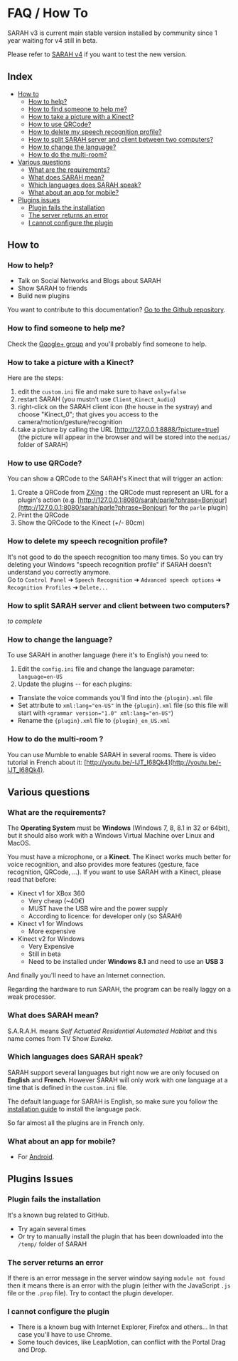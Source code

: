 # FAQ / How To

SARAH v3 is current main stable version installed by community since 1 year waiting for v4 still in beta.  

Please refer to [SARAH v4](faq_v4) if you want to test the new version.


## Index

* [How to](#how-to)
  + [How to help?](#how-to-help)
  + [How to find someone to help me?](#how-to-find-someone-to-help-me)
  + [How to take a picture with a Kinect?](#how-to-take-a-picture-with-a-kinect)
  + [How to use QRCode?](#how-to-use-qrcode)
  + [How to delete my speech recognition profile?](#how-to-delete-my-speech-recognition-profile)
  + [How to split SARAH server and client between two computers?](#how-to-split-sarah-server-and-client-between-two-computers)
  + [How to change the language?](#how-to-change-the-language)
  + [How to do the multi-room?](#how-to-do-the-multi-room)
* [Various questions](#various-questions)
  + [What are the requirements?](#what-are-the-requirements)
  + [What does SARAH mean?](#what-does-sarah-mean)
  + [Which languages does SARAH speak?](#which-languages-does-sarah-speak)
  + [What about an app for mobile?](#what-about-an-app-for-mobile)
* [Plugins issues](#plugins-issues)
  + [Plugin fails the installation](#plugin-fails-the-installation)
  + [The server returns an error](#the-server-returns-an-error)
  + [I cannot configure the plugin](#i-cannot-configure-the-plugin)

## How to

### How to help?

* Talk on Social Networks and Blogs about SARAH
* Show SARAH to friends
* Build new plugins

You want to contribute to this documentation? [Go to the Github repository](https://github.com/JpEncausse/SARAH-Documentation/tree/gh-pages).

### How to find someone to help me?

Check the [Google+ group](https://plus.google.com/u/0/communities/105964514508504667709) and you'll probably find someone to help.

### How to take a picture with a Kinect?

Here are the steps:  

1. edit the `custom.ini` file and make sure to have `only=false`  
2. restart SARAH (you mustn't use `Client_Kinect_Audio`)  
3. right-click on the SARAH client icon (the house in the systray) and choose "Kinect_0"; that gives you access to the camera/motion/gesture/recognition  
4. take a picture by calling the URL [http://127.0.0.1:8888/?picture=true] (the picture will appear in the browser and will be stored into the `medias/` folder of SARAH)

### How to use QRCode?

You can show a QRCode to the SARAH's Kinect that will trigger an action:

1. Create a QRCode from [ZXing](http://zxing.appspot.com/generator) : the QRCode must represent an URL for a plugin's action (e.g. [http://127.0.0.1:8080/sarah/parle?phrase=Bonjour](http://127.0.0.1:8080/sarah/parle?phrase=Bonjour) for the `parle` plugin)  
2. Print the QRCode  
3. Show the QRCode to the Kinect (+/- 80cm)

### How to delete my speech recognition profile?

It's not good to do the speech recognition too many times. So you can try deleting your Windows "speech recognition profile" if SARAH doesn't understand you correctly anymore.  
Go to `Control Panel` ➜ `Speech Recognition` ➜ `Advanced speech options` ➜ `Recognition Profiles` ➜ `Delete...`

### How to split SARAH server and client between two computers?

_to complete_

### How to change the language?

To use SARAH in another language (here it's to English) you need to:  

1. Edit the `config.ini` file and change the language parameter: `language=en-US`  
2. Update the plugins -- for each plugins:
  + Translate the voice commands you'll find into the `{plugin}.xml` file
  + Set attribute to `xml:lang="en-US"` in the `{plugin}.xml` file (so this file will start with `<grammar version="1.0" xml:lang="en-US"`)
  + Rename the `{plugin}.xml` file to `{plugin}_en_US.xml`
  
### How to do the multi-room ?

You can use Mumble to enable SARAH in several rooms. There is video tutorial in French about it: [http://youtu.be/-lJT_I68Qk4](http://youtu.be/-lJT_I68Qk4).

## Various questions

### What are the requirements?

The **Operating System** must be **Windows** (Windows 7, 8, 8.1 in 32 or 64bit), but it should also work with a Windows Virtual Machine over Linux and MacOS.

You must have a microphone, or a **Kinect**. The Kinect works much better for voice recognition, and also provides more features (gesture, face recognition, QRCode, ...).
If you want to use SARAH with a Kinect, please read that before:
* Kinect v1 for XBox 360
  * Very cheap (~40€)
  * MUST have the USB wire and the power supply
  * According to licence: for developer only (so SARAH)
* Kinect v1 for Windows
  * More expensive
* Kinect v2 for Windows
  * Very Expensive
  * Still in beta
  * Need to be installed under **Windows 8.1** and need to use an **USB 3**

And finally you'll need to have an Internet connection.

Regarding the hardware to run SARAH, the program can be really laggy on a weak processor.

### What does SARAH mean?

S.A.R.A.H. means _Self Actuated Residential Automated Habitat_ and this name comes from TV Show _Eureka_.

### Which languages does SARAH speak?

SARAH support several languages but right now we are only focused on **English** and **French**.
However SARAH will only work with one language at a time that is defined in the `custom.ini` file.

The default language for SARAH is English, so make sure you follow the [installation guide](#getting_started) to install the language pack.

So far almost all the plugins are in French only.

### What about an app for mobile?

* For [Android](https://play.google.com/store/apps/details?id=net.android.clientsarah).

## Plugins Issues

### Plugin fails the installation
   
It's a known bug related to GitHub.

* Try again several times
* Or try to manually install the plugin that has been downloaded into the `/temp/` folder of SARAH

### The server returns an error

If there is an error message in the server window saying `module not found` then it means there is an error with the plugin (either with the JavaScript `.js` file or the `.prop` file). Try to contact the plugin developer.

### I cannot configure the plugin

* There is a known bug with Internet Explorer, Firefox and others... In that case you'll have to use Chrome.
* Some touch devices, like LeapMotion, can conflict with the Portal Drag and Drop.
